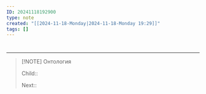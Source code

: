 ```yaml
---
ID: 20241118192900
type: note
created: "[[2024-11-18-Monday|2024-11-18-Monday 19:29]]"
tags: []
---
```

#  


---


> [!NOTE] Онтология
> 
> Child:: 
> 
> Next:: 
